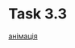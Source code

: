 # Task 3.3

[анімація](https://git.foxminded.ua/foxstudent104396/task-3.3/-/blob/main/src/lib/preview.gif)

<!-- 
<video width="600" autoplay loop>
   <source src="https://git.foxminded.ua/foxstudent104396/task-3.3/-/blob/main/src/lib/preview.gif" type="gif">
   Your browser does not support the video tag.
</video> -->
